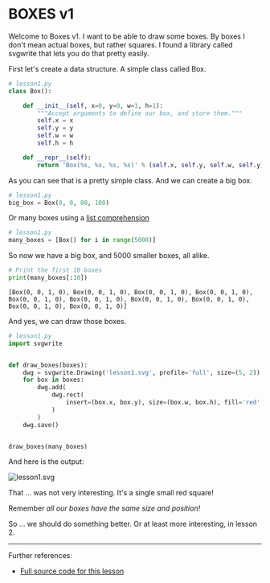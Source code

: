 # BOXES v1

Welcome to Boxes v1. I want to be able to draw some boxes. By boxes I don't mean actual boxes,
but rather squares. I found a library called svgwrite that lets you do that pretty easily.

First let's create a data structure. A simple class called Box.

```python
# lesson1.py
class Box():

    def __init__(self, x=0, y=0, w=1, h=1):
        """Accept arguments to define our box, and store them."""
        self.x = x
        self.y = y
        self.w = w
        self.h = h

    def __repr__(self):
        return 'Box(%s, %s, %s, %s)' % (self.x, self.y, self.w, self.y)

```

As you can see that is a pretty simple class. And we can create a big box.

```python
# lesson1.py
big_box = Box(0, 0, 80, 100)

```

Or many boxes using a [list comprehension](https://docs.python.org/3/tutorial/datastructures.html#list-comprehensions)

```python
# lesson1.py
many_boxes = [Box() for i in range(5000)]

```

So now we have a big box, and 5000 smaller boxes, all alike.

```python
# Print the first 10 boxes
print(many_boxes[:10])
```

```
[Box(0, 0, 1, 0), Box(0, 0, 1, 0), Box(0, 0, 1, 0), Box(0, 0, 1, 0), Box(0, 0, 1, 0), Box(0, 0, 1, 0), Box(0, 0, 1, 0), Box(0, 0, 1, 0), Box(0, 0, 1, 0), Box(0, 0, 1, 0)]
```

And yes, we can draw those boxes.

```python
# lesson1.py
import svgwrite


def draw_boxes(boxes):
    dwg = svgwrite.Drawing('lesson1.svg', profile='full', size=(5, 2))
    for box in boxes:
        dwg.add(
            dwg.rect(
                insert=(box.x, box.y), size=(box.w, box.h), fill='red'
            )
        )
    dwg.save()


draw_boxes(many_boxes)

```
And here is the output:

![lesson1.svg](lesson1.svg)

That ... was not very interesting. It's a single small red square!

Remember *all our boxes have the same size and position!*

So ... we should do something better. Or at least more interesting, in lesson 2.

----------

Further references:

* [Full source code for this lesson](code/lesson1.py)